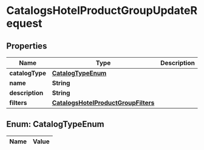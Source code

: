 

# CatalogsHotelProductGroupUpdateRequest

## Properties

Name | Type | Description | Notes
------------ | ------------- | ------------- | -------------
**catalogType** | [**CatalogTypeEnum**](#CatalogTypeEnum) |  |  [optional]
**name** | **String** |  |  [optional]
**description** | **String** |  |  [optional]
**filters** | [**CatalogsHotelProductGroupFilters**](CatalogsHotelProductGroupFilters.md) |  |  [optional]


## Enum: CatalogTypeEnum

Name | Value
---- | -----




